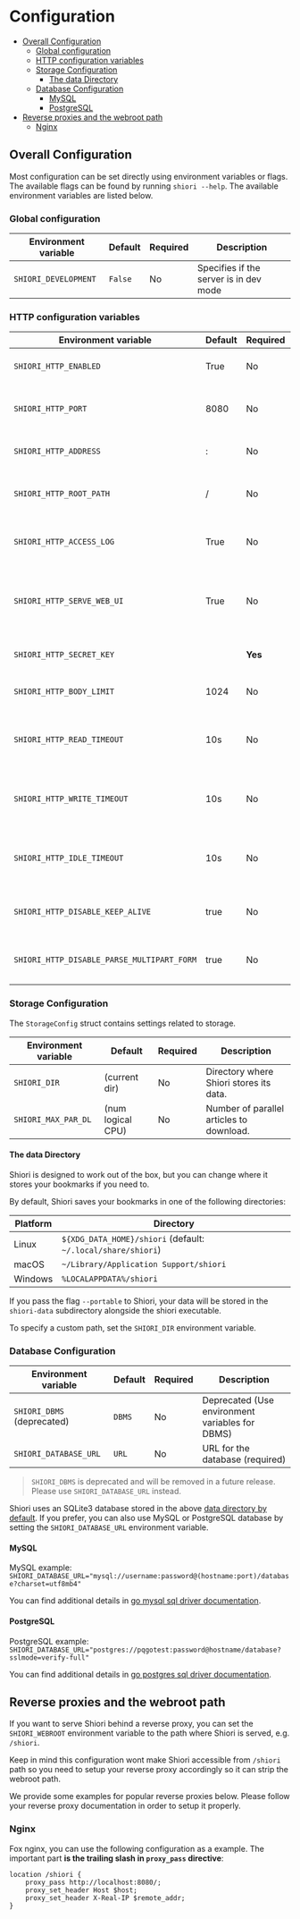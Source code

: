 # Configuration

<!-- TOC -->

- [Overall Configuration](#overall-configuration)
  - [Global configuration](#global-configuration)
  - [HTTP configuration variables](#http-configuration-variables)
  - [Storage Configuration](#storage-configuration)
    - [The data Directory](#the-data-directory)
  - [Database Configuration](#database-configuration)
    - [MySQL](#mysql)
    - [PostgreSQL](#postgresql)
- [Reverse proxies and the webroot path](#reverse-proxies-and-the-webroot-path)
  - [Nginx](#nginx)

<!-- /TOC -->

## Overall Configuration

Most configuration can be set directly using environment variables or flags. The available flags can be found by running `shiori --help`. The available environment variables are listed below.

### Global configuration

| Environment variable | Default | Required | Description                            |
| -------------------- | ------- | -------- | -------------------------------------- |
| `SHIORI_DEVELOPMENT` | `False` | No       | Specifies if the server is in dev mode |

### HTTP configuration variables

| Environment variable                       | Default | Required | Description                                           |
| ------------------------------------------ | ------- | -------- | ----------------------------------------------------- |
| `SHIORI_HTTP_ENABLED`                      | True    | No       | Enable HTTP service                                   |
| `SHIORI_HTTP_PORT`                         | 8080    | No       | Port number for the HTTP service                      |
| `SHIORI_HTTP_ADDRESS`                      | :       | No       | Address for the HTTP service                          |
| `SHIORI_HTTP_ROOT_PATH`                    | /       | No       | Root path for the HTTP service                        |
| `SHIORI_HTTP_ACCESS_LOG`                   | True    | No       | Logging accessibility for HTTP requests               |
| `SHIORI_HTTP_SERVE_WEB_UI`                 | True    | No       | Serving Web UI via HTTP. Disable serves only the API. |
| `SHIORI_HTTP_SECRET_KEY`                   |         | **Yes**  | Secret key for HTTP sessions.                         |
| `SHIORI_HTTP_BODY_LIMIT`                   | 1024    | No       | Limit for request body size                           |
| `SHIORI_HTTP_READ_TIMEOUT`                 | 10s     | No       | Maximum duration for reading the entire request       |
| `SHIORI_HTTP_WRITE_TIMEOUT`                | 10s     | No       | Maximum duration before timing out writes             |
| `SHIORI_HTTP_IDLE_TIMEOUT`                 | 10s     | No       | Maximum amount of time to wait for the next request   |
| `SHIORI_HTTP_DISABLE_KEEP_ALIVE`           | true    | No       | Disable HTTP keep-alive connections                   |
| `SHIORI_HTTP_DISABLE_PARSE_MULTIPART_FORM` | true    | No       | Disable pre-parsing of multipart form                 |

### Storage Configuration

The `StorageConfig` struct contains settings related to storage.

| Environment variable | Default           | Required | Description                              |
| -------------------- | ----------------- | -------- | ---------------------------------------- |
| `SHIORI_DIR`         | (current dir)     | No       | Directory where Shiori stores its data.  |
| `SHIORI_MAX_PAR_DL`  | (num logical CPU) | No       | Number of parallel articles to download. |

#### The data Directory

Shiori is designed to work out of the box, but you can change where it stores your bookmarks if you need to.

By default, Shiori saves your bookmarks in one of the following directories:

| Platform | Directory                                                    |
| -------- | ------------------------------------------------------------ |
| Linux    | `${XDG_DATA_HOME}/shiori` (default: `~/.local/share/shiori`) |
| macOS    | `~/Library/Application Support/shiori`                       |
| Windows  | `%LOCALAPPDATA%/shiori`                                      |

If you pass the flag `--portable` to Shiori, your data will be stored  in the `shiori-data` subdirectory alongside the shiori executable.

To specify a custom path, set the `SHIORI_DIR` environment variable.

### Database Configuration

| Environment variable       | Default | Required | Description                                     |
| -------------------------- | ------- | -------- | ----------------------------------------------- |
| `SHIORI_DBMS` (deprecated) | `DBMS`  | No       | Deprecated (Use environment variables for DBMS) |
| `SHIORI_DATABASE_URL`      | `URL`   | No       | URL for the database (required)                 |

> `SHIORI_DBMS` is deprecated and will be removed in a future release. Please use `SHIORI_DATABASE_URL` instead.

Shiori uses an SQLite3 database stored in the above [data directory by default](#storage-configuration). If you prefer, you can also use MySQL or PostgreSQL database by setting the `SHIORI_DATABASE_URL` environment variable.

#### MySQL

MySQL example: `SHIORI_DATABASE_URL="mysql://username:password@(hostname:port)/database?charset=utf8mb4"`

You can find additional details in [go mysql sql driver documentation](https://github.com/go-sql-driver/mysql#dsn-data-source-name).

#### PostgreSQL

PostgreSQL example: `SHIORI_DATABASE_URL="postgres://pqgotest:password@hostname/database?sslmode=verify-full"`

You can find additional details in [go postgres sql driver documentation](https://pkg.go.dev/github.com/lib/pq).

## Reverse proxies and the webroot path

If you want to serve Shiori behind a reverse proxy, you can set the `SHIORI_WEBROOT` environment variable to the path where Shiori is served, e.g. `/shiori`.

Keep in mind this configuration wont make Shiori accessible from `/shiori` path so you need to setup your reverse proxy accordingly so it can strip the webroot path.

We provide some examples for popular reverse proxies below. Please follow your reverse proxy documentation in order to setup it properly.

### Nginx

Fox nginx, you can use the following configuration as a example. The important part **is the trailing slash in `proxy_pass` directive**:

```nginx
location /shiori {
    proxy_pass http://localhost:8080/;
    proxy_set_header Host $host;
    proxy_set_header X-Real-IP $remote_addr;
}
```
